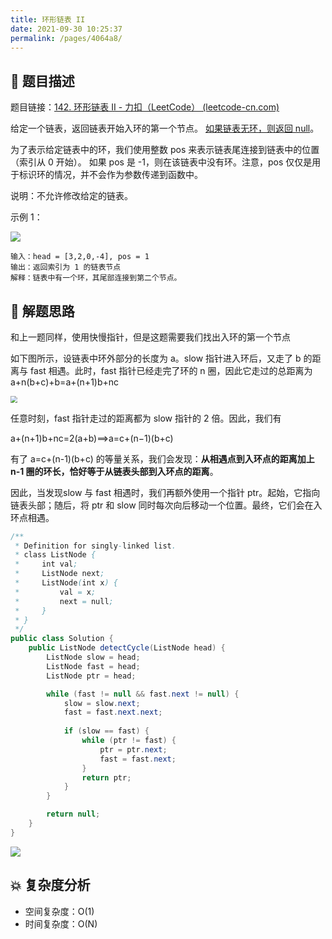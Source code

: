 ```yaml
---
title: 环形链表 II
date: 2021-09-30 10:25:37
permalink: /pages/4064a8/
---
```


## 📃 题目描述

题目链接：[142. 环形链表 II - 力扣（LeetCode） (leetcode-cn.com)](https://leetcode-cn.com/problems/linked-list-cycle-ii/)

给定一个链表，返回链表开始入环的第一个节点。 <u>如果链表无环，则返回 null</u>。

为了表示给定链表中的环，我们使用整数 pos 来表示链表尾连接到链表中的位置（索引从 0 开始）。 如果 pos 是 -1，则在该链表中没有环。注意，pos 仅仅是用于标识环的情况，并不会作为参数传递到函数中。

说明：不允许修改给定的链表。

示例 1：

![](https://cs-wiki.oss-cn-shanghai.aliyuncs.com/img/20201113213046.png)

```
输入：head = [3,2,0,-4], pos = 1
输出：返回索引为 1 的链表节点
解释：链表中有一个环，其尾部连接到第二个节点。
```

## 🔔 解题思路

和上一题同样，使用快慢指针，但是这题需要我们找出入环的第一个节点

如下图所示，设链表中环外部分的长度为 a。slow 指针进入环后，又走了 b 的距离与 fast 相遇。此时，fast 指针已经走完了环的 n 圈，因此它走过的总距离为 a+n(b+c)+b=a+(n+1)b+nc

<img src="https://cs-wiki.oss-cn-shanghai.aliyuncs.com/img/20201113214440.png" style="zoom: 67%;" />

任意时刻，fast 指针走过的距离都为 slow 指针的 2 倍。因此，我们有

a+(n+1)b+nc=2(a+b)⟹a=c+(n−1)(b+c)

有了 a=c+(n-1)(b+c) 的等量关系，我们会发现：**从相遇点到入环点的距离加上 n-1 圈的环长，恰好等于从链表头部到入环点的距离**。

因此，当发现slow 与 fast 相遇时，我们再额外使用一个指针 ptr。起始，它指向链表头部；随后，将 ptr 和 slow 同时每次向后移动一个位置。最终，它们会在入环点相遇。


```java
/**
 * Definition for singly-linked list.
 * class ListNode {
 *     int val;
 *     ListNode next;
 *     ListNode(int x) {
 *         val = x;
 *         next = null;
 *     }
 * }
 */
public class Solution {
    public ListNode detectCycle(ListNode head) {
        ListNode slow = head;
        ListNode fast = head;
        ListNode ptr = head;

        while (fast != null && fast.next != null) {
            slow = slow.next;
            fast = fast.next.next;
            
            if (slow == fast) {
                while (ptr != fast) {
                    ptr = ptr.next;
                    fast = fast.next;
                }
                return ptr;
            }
        }

        return null;
    }
}
```

![](https://cs-wiki.oss-cn-shanghai.aliyuncs.com/img/20210930103355.png)

## 💥 复杂度分析

- 空间复杂度：O(1)
- 时间复杂度：O(N)

